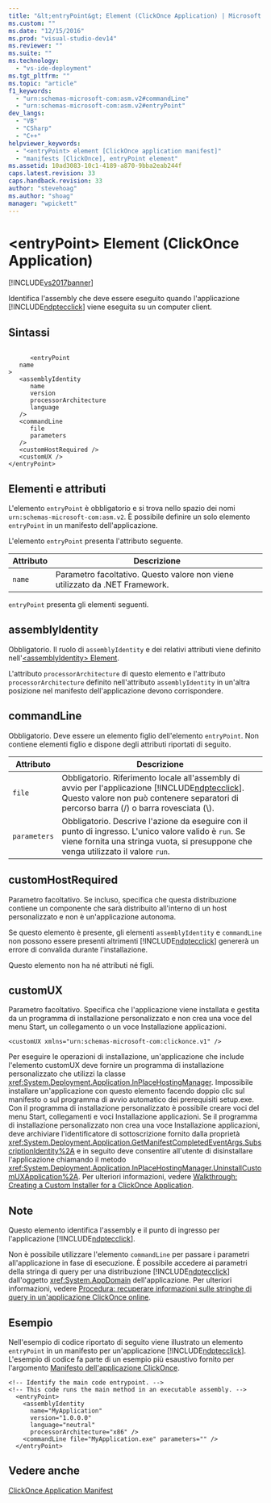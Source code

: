 ```yaml
---
title: "&lt;entryPoint&gt; Element (ClickOnce Application) | Microsoft Docs"
ms.custom: ""
ms.date: "12/15/2016"
ms.prod: "visual-studio-dev14"
ms.reviewer: ""
ms.suite: ""
ms.technology: 
  - "vs-ide-deployment"
ms.tgt_pltfrm: ""
ms.topic: "article"
f1_keywords: 
  - "urn:schemas-microsoft-com:asm.v2#commandLine"
  - "urn:schemas-microsoft-com:asm.v2#entryPoint"
dev_langs: 
  - "VB"
  - "CSharp"
  - "C++"
helpviewer_keywords: 
  - "<entryPoint> element [ClickOnce application manifest]"
  - "manifests [ClickOnce], entryPoint element"
ms.assetid: 10ad3083-10c1-4189-a870-9bba2eab244f
caps.latest.revision: 33
caps.handback.revision: 33
author: "stevehoag"
ms.author: "shoag"
manager: "wpickett"
---
```

# &lt;entryPoint&gt; Element (ClickOnce Application)
[!INCLUDE[vs2017banner](../code-quality/includes/vs2017banner.md)]

Identifica l'assembly che deve essere eseguito quando l'applicazione [!INCLUDE[ndptecclick](../deployment/includes/ndptecclick_md.md)] viene eseguita su un computer client.  
  
## Sintassi  
  
```  
  
      <entryPoint  
   name  
>  
   <assemblyIdentity  
      name  
      version  
      processorArchitecture  
      language  
   />  
   <commandLine  
      file  
      parameters  
   />  
   <customHostRequired />  
   <customUX />  
</entryPoint>  
```  
  
## Elementi e attributi  
 L'elemento `entryPoint` è obbligatorio e si trova nello spazio dei nomi `urn:schemas-microsoft-com:asm.v2`.  È possibile definire un solo elemento `entryPoint` in un manifesto dell'applicazione.  
  
 L'elemento `entryPoint` presenta l'attributo seguente.  
  
|Attributo|Descrizione|  
|---------------|-----------------|  
|`name`|Parametro facoltativo.  Questo valore non viene utilizzato da .NET Framework.|  
  
 `entryPoint` presenta gli elementi seguenti.  
  
## assemblyIdentity  
 Obbligatorio.  Il ruolo di `assemblyIdentity` e dei relativi attributi viene definito nell'[\<assemblyIdentity\> Element](../deployment/assemblyidentity-element-clickonce-application.md).  
  
 L'attributo `processorArchitecture` di questo elemento e l'attributo `processorArchitecture` definito nell'attributo `assemblyIdentity` in un'altra posizione nel manifesto dell'applicazione devono corrispondere.  
  
## commandLine  
 Obbligatorio.  Deve essere un elemento figlio dell'elemento `entryPoint`.  Non contiene elementi figlio e dispone degli attributi riportati di seguito.  
  
|Attributo|Descrizione|  
|---------------|-----------------|  
|`file`|Obbligatorio.  Riferimento locale all'assembly di avvio per l'applicazione [!INCLUDE[ndptecclick](../deployment/includes/ndptecclick_md.md)].  Questo valore non può contenere separatori di percorso barra \(\/\) o barra rovesciata \(\\\).|  
|`parameters`|Obbligatorio.  Descrive l'azione da eseguire con il punto di ingresso.  L'unico valore valido è `run`. Se viene fornita una stringa vuota, si presuppone che venga utilizzato il valore `run`.|  
  
## customHostRequired  
 Parametro facoltativo.  Se incluso, specifica che questa distribuzione contiene un componente che sarà distribuito all'interno di un host personalizzato e non è un'applicazione autonoma.  
  
 Se questo elemento è presente, gli elementi `assemblyIdentity` e `commandLine` non possono essere presenti  altrimenti [!INCLUDE[ndptecclick](../deployment/includes/ndptecclick_md.md)] genererà un errore di convalida durante l'installazione.  
  
 Questo elemento non ha né attributi né figli.  
  
## customUX  
 Parametro facoltativo.  Specifica che l'applicazione viene installata e gestita da un programma di installazione personalizzato e non crea una voce del menu Start, un collegamento o un voce Installazione applicazioni.  
  
```  
<customUX xmlns="urn:schemas-microsoft-com:clickonce.v1" />  
```  
  
 Per eseguire le operazioni di installazione, un'applicazione che include l'elemento customUX deve fornire un programma di installazione personalizzato che utilizzi la classe <xref:System.Deployment.Application.InPlaceHostingManager>.  Impossibile installare un'applicazione con questo elemento facendo doppio clic sul manifesto o sul programma di avvio automatico dei prerequisiti setup.exe.  Con il programma di installazione personalizzato è possibile creare voci del menu Start, collegamenti e voci Installazione applicazioni.  Se il programma di installazione personalizzato non crea una voce Installazione applicazioni, deve archiviare l'identificatore di sottoscrizione fornito dalla proprietà <xref:System.Deployment.Application.GetManifestCompletedEventArgs.SubscriptionIdentity%2A> e in seguito deve consentire all'utente di disinstallare l'applicazione chiamando il metodo <xref:System.Deployment.Application.InPlaceHostingManager.UninstallCustomUXApplication%2A>.  Per ulteriori informazioni, vedere [Walkthrough: Creating a Custom Installer for a ClickOnce Application](../deployment/walkthrough-creating-a-custom-installer-for-a-clickonce-application.md).  
  
## Note  
 Questo elemento identifica l'assembly e il punto di ingresso per l'applicazione [!INCLUDE[ndptecclick](../deployment/includes/ndptecclick_md.md)].  
  
 Non è possibile utilizzare l'elemento `commandLine` per passare i parametri all'applicazione in fase di esecuzione.  È possibile accedere ai parametri della stringa di query per una distribuzione [!INCLUDE[ndptecclick](../deployment/includes/ndptecclick_md.md)] dall'oggetto <xref:System.AppDomain> dell'applicazione.  Per ulteriori informazioni, vedere [Procedura: recuperare informazioni sulle stringhe di query in un'applicazione ClickOnce online](../Topic/How%20to:%20Retrieve%20Query%20String%20Information%20in%20an%20Online%20ClickOnce%20Application.md).  
  
## Esempio  
 Nell'esempio di codice riportato di seguito viene illustrato un elemento `entryPoint` in un manifesto per un'applicazione [!INCLUDE[ndptecclick](../deployment/includes/ndptecclick_md.md)].  L'esempio di codice fa parte di un esempio più esaustivo fornito per l'argomento [Manifesto dell'applicazione ClickOnce](../deployment/clickonce-application-manifest.md).  
  
```  
<!-- Identify the main code entrypoint. -->  
<!-- This code runs the main method in an executable assembly. -->  
  <entryPoint>  
    <assemblyIdentity   
      name="MyApplication"   
      version="1.0.0.0"  
      language="neutral"  
      processorArchitecture="x86" />  
    <commandLine file="MyApplication.exe" parameters="" />  
  </entryPoint>  
```  
  
## Vedere anche  
 [ClickOnce Application Manifest](../deployment/clickonce-application-manifest.md)
